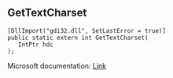 ## GetTextCharset

```
[DllImport("gdi32.dll", SetLastError = true)]
public static extern int GetTextCharset(
   IntPtr hdc
);
```

Microsoft documentation: [Link](https://docs.microsoft.com/en-us/windows/win32/api/wingdi/nf-wingdi-gettextcharset)
